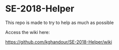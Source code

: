 # SE-2018-Helper

This repo is made to try to help as much as possible 

Access the wiki here: 

https://github.com/kghandour/SE-2018-Helper/wiki
